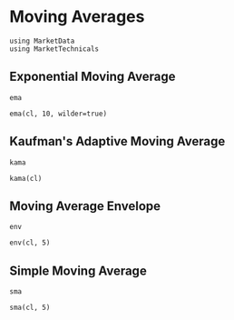 # Moving Averages

```@setup base
using MarketData
using MarketTechnicals
```

## Exponential Moving Average

```@docs
ema
```

```@repl base
ema(cl, 10, wilder=true)
```

## Kaufman's Adaptive Moving Average

```@docs
kama
```

```@repl base
kama(cl)
```

## Moving Average Envelope

```@docs
env
```

```@repl base
env(cl, 5)
```

## Simple Moving Average

```@docs
sma
```

```@repl base
sma(cl, 5)
```
